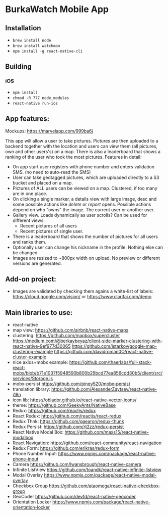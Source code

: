 # BurkaWatch Mobile App

## Installation
- `brew install node`
- `brew install watchman`
- `npm install -g react-native-cli`

## Building
### iOS
- `npm install`
- `chmod -R 777 node_modules`
- `react-native run-ios`

## App features:
Mockups: https://marvelapp.com/999ba6j

This app will allow a user to take pictures. Pictures are then uploaded to a backend together with the location and users can view them (all pictures, own and other users's) on a map. There is also a leaderboard that shows a ranking of the user who took the most pictures. Features in detail:

- On app start user registers with phone number and enters validation SMS. (no need to auto-read the SMS)
- User can take geotagged pictures, which are uploaded directly to a S3 bucket and placed on a map.
- Pictures of ALL users can be viewed on a map. Clustered, if too many are in one place.
- On clicking a single marker, a details view with large image, desc and some possible actions like *delete* or *report* opens. Possible actions depend on who "owns" the image. The current user or another user.
- Gallery view. Loads dynamically as user scrolls? Can be used for different views:
	- Recent pictures of all users
	- Recent pictures of single user.
- There is a leaderboard that shows the number of pictures for all users and ranks them.
- Optionally user can change his nickname in the profile. Nothing else can be changed.
- Images are resized to ~800px width on upload. No preview or different versions are generated.

## Add-on project:
- Images are validated by checking them agains a white-list of labels: https://cloud.google.com/vision/ or https://www.clarifai.com/demo 

## Main libraries to use:
- react-native
- map view: https://github.com/airbnb/react-native-maps
- clustering: https://github.com/mapbox/supercluster
https://medium.com/@berkaybeyaz/client-side-marker-clustering-with-react-native-9ef977d30065
https://github.com/istarkov/google-map-clustering-example
https://github.com/davidroman0O/react-native-cluster-example
- nice axios+mobx example: https://github.com/thaerlabs/full-stack-react-mobx/blob/b71e1037f5948590b800b29bcd77ea856cdd30b5/client/src/services/Storage.js
- mobx-persist https://github.com/pinqy520/mobx-persist
- translation library: https://github.com/AlexanderZaytsev/react-native-i18n 
- icon lib: https://oblador.github.io/react-native-vector-icons/
- theme: https://github.com/GeekyAnts/NativeBase
- Redux: https://github.com/reactjs/redux
- React Redux: https://github.com/reactjs/react-redux
- Redux Thnk: https://github.com/gaearon/redux-thunk
- Redux Persist: https://github.com/rt2zz/redux-persist
- React Native Modal Box: https://github.com/maxs15/react-native-modalbox
- React Navigation: https://github.com/react-community/react-navigation
- Redux Form: https://github.com/erikras/redux-form
- Phone Number Input: https://www.npmjs.com/package/react-native-phone-input
- Camera https://github.com/lwansbrough/react-native-camera
- Infinite ListView https://github.com/toandk/react-native-infinite-listview
- Modal Overlay https://www.npmjs.com/package/react-native-modal-overlay
- Checkbox Group https://github.com/ataomega/react-native-checkbox-group
- GeoCoder https://github.com/devfd/react-native-geocoder
- Orientation Locker https://www.npmjs.com/package/react-native-orientation-locker
